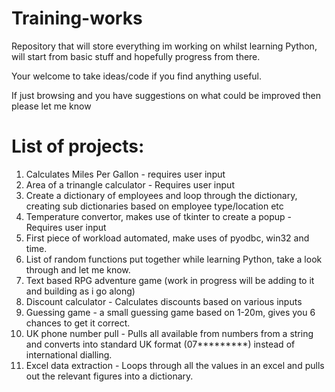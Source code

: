 # Training-works
Repository that will store everything im working on whilst learning Python, will start from basic stuff and hopefully progress from there.

Your welcome to take ideas/code if you find anything useful.

If just browsing and you have suggestions on what could be improved then please let me know

# List of projects:
1. Calculates Miles Per Gallon - requires user input
2. Area of a trinangle calculator - Requires user input
3. Create a dictionary of employees and loop through the dictionary, creating sub dictionaries based on employee type/location etc
3. Temperature convertor, makes use of tkinter to create a popup - Requires user input
4. First piece of workload automated, make uses of pyodbc, win32 and time.
5. List of random functions put together while learning Python, take a look through and let me know.
6. Text based RPG adventure game (work in progress will be adding to it and building as i go along)
7. Discount calculator - Calculates discounts based on various inputs
8. Guessing game - a small guessing game based on 1-20m, gives you 6 chances to get it correct.
9. UK phone number pull - Pulls all available from numbers from a string and converts into standard UK format (07*********) instead of international dialling.
10. Excel data extraction - Loops through all the values in an excel and pulls out the relevant figures into a dictionary.

